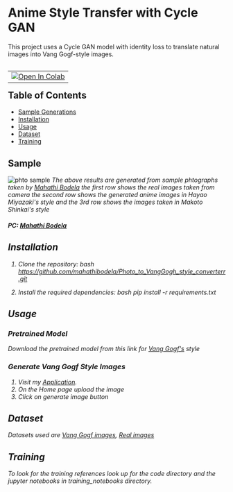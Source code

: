 # Anime Style Transfer with Cycle GAN

This project uses a Cycle GAN model with identity loss to translate natural images into Vang Gogf-style images. 

<table align="left">
  <td>
    <a href="https://www.kaggle.com/code/icode100/cyclegan" target="_parent"><img src="https://kaggle.com/static/images/open-in-kaggle.svg" alt="Open In Colab"/></a>
  </td>
</table>

<br>

## Table of Contents

- [Sample Generations](#sample)
- [Installation](#installation)
- [Usage](#usage)
- [Dataset](#dataset)
- [Training](#training)


## Sample

![phto sample](https://github.com/mahathibodela/Photo_to_VangGogh_style_converterr/blob/master/VangGoghGAN/checkpoints/gen_VangGogh.pth)
<i>The above results are generated from sample phtographs taken by [Mahathi Bodela](https://github.com/mahathibodela) the first row shows the real images taken from camera the second row shows the generated anime images in Hayao Miyazaki's style and the 3rd row shows the images taken in Makoto Shinkai's style<i>
#### PC: [Mahathi Bodela](https://github.com/mahathibodela)


## Installation

1. Clone the repository:
   bash
   https://github.com/mahathibodela/Photo_to_VangGogh_style_converterr.git
   

3. Install the required dependencies:
   bash
   pip install -r requirements.txt
   

## Usage

### Pretrained Model

Download the pretrained model from this link for [Vang Gogf's](https://github.com/icode100/AniCyGAN/blob/main/AnimeGAN/checkpoints/Hayao/gen_animation.pth) style 

### Generate Vang Gogf Style Images

1. Visit my [Application](https://phototovanggoghstyleconverterr-ehtlpizn6ajamk3vcdjtos.streamlit.app/).
2. On the Home page upload the image
3. Click on generate image button

## Dataset

Datasets used are [Vang Gogf images](https://www.kaggle.com/datasets/icode100/cycleganvangogf/data), [Real images](https://www.kaggle.com/competitions/gan-getting-started/data?select=photo_jpg)
## Training

To look for the training references look up for the code directory and the jupyter notebooks in training_notebooks directory.
